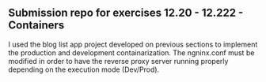 ## Submission repo for exercises 12.20 - 12.222 - Containers
I used the blog list app project developed on previous sections to implement the production and development containarization.
The ngninx.conf must be modified in order to have the reverse proxy server running properly depending on the execution mode (Dev/Prod).